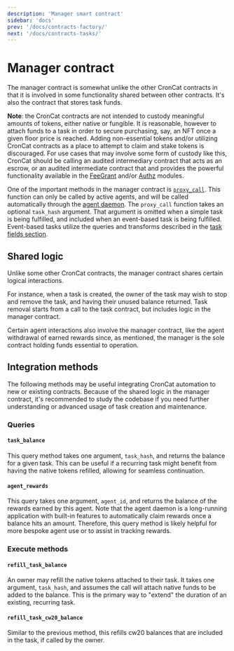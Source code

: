 ```yaml
---
description: 'Manager smart contract'
sidebar: 'docs'
prev: '/docs/contracts-factory/'
next: '/docs/contracts-tasks/'
---
```


# Manager contract

The manager contract is somewhat unlike the other CronCat contracts in that it is involved in some functionality shared between other contracts. It's also the contract that stores task funds.

**Note**: the CronCat contracts are not intended to custody meaningful amounts of tokens, either native or fungible. It is reasonable, however to attach funds to a task in order to secure purchasing, say, an NFT once a given floor price is reached. Adding non-essential tokens and/or utilizing CronCat contracts as a place to attempt to claim and stake tokens is discouraged. For use cases that may involve some form of custody like this, CronCat should be calling an audited intermediary contract that acts as an escrow, or an audited intermediate contract that and provides the powerful functionality available in the [FeeGrant](https://tutorials.cosmos.network/tutorials/8-understand-sdk-modules/2-feegrant.html) and/or [Authz](https://tutorials.cosmos.network/tutorials/8-understand-sdk-modules/1-authz.html) modules.

One of the important methods in the manager contract is [`proxy_call`](https://docs.rs/croncat-sdk-manager/latest/croncat_sdk_manager/msg/enum.ManagerExecuteMsg.html#variant.ProxyCall). This function can only be called by active agents, and will be called automatically through the [agent daemon](https://github.com/CronCats/croncat-rs). The `proxy_call` function takes an optional `task_hash` argument. That argument is omitted when a simple task is being fulfilled, and included when an event-based task is being fulfilled. Event-based tasks utilize the queries and transforms described in the [task fields section](/docs/examples/#task-fields).

## Shared logic

Unlike some other CronCat contracts, the manager contract shares certain logical interactions.

For instance, when a task is created, the owner of the task may wish to stop and remove the task, and having their unused balance returned. Task removal starts from a call to the task contract, but includes logic in the manager contract.

Certain agent interactions also involve the manager contract, like the agent withdrawal of earned rewards since, as mentioned, the manager is the sole contract holding funds essential to operation.

## Integration methods

The following methods may be useful integrating CronCat automation to new or existing contracts. Because of the shared logic in the manager contract, it's recommended to study the codebase if you need further understanding or advanced usage of task creation and maintenance.

### Queries

#### `task_balance`

This query method takes one argument, `task_hash`, and returns the balance for a given task. This can be useful if a recurring task might benefit from having the native tokens refilled, allowing for seamless continuation.

#### `agent_rewards`

This query takes one argument, `agent_id`, and returns the balance of the rewards earned by this agent. Note that the agent daemon is a long-running application with built-in features to automatically claim rewards once a balance hits an amount. Therefore, this query method is likely helpful for more bespoke agent use or to assist in tracking rewards.

### Execute methods

#### `refill_task_balance`

An owner may refill the native tokens attached to their task. It takes one argument, `task_hash`, and assumes the call will attach native funds to be added to the balance. This is the primary way to "extend" the duration of an existing, recurring task.

#### `refill_task_cw20_balance`

Similar to the previous method, this refills cw20 balances that are included in the task, if called by the owner.
